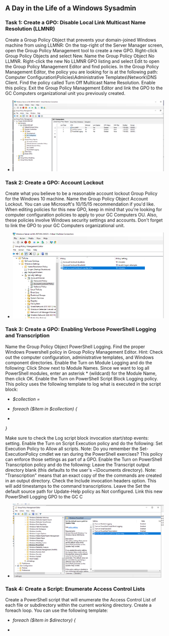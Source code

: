 ## A Day in the Life of a Windows Sysadmin

### Task 1: Create a GPO: Disable Local Link Multicast Name Resolution (LLMNR)

Create a Group Policy Object that prevents your domain-joined Windows machine from using LLMNR:
On the top-right of the Server Manager screen, open the Group Policy Management tool to create a new GPO.
Right-click Group Policy Objects and select New.
Name the Group Policy Object No LLMNR.
Right-click the new No LLMNR GPO listing and select Edit to open the Group Policy Management Editor and find policies.
In the Group Policy Management Editor, the policy you are looking for is at the following path: Computer Configuration\Policies\Administrative Templates\Network\DNS Client.
Find the policy called Turn Off Multicast Name Resolution.
Enable this policy.
Exit the Group Policy Management Editor and link the GPO to the GC Computers organizational unit you previously created.

- *![ Group Policy Objects](./Images/snap_1.PNG)*

### Task 2: Create a GPO: Account Lockout

Create what you believe to be a reasonable account lockout Group Policy for the Windows 10 machine.
Name the Group Policy Object Account Lockout.
You can use Microsoft's 10/15/15 recommendation if you'd like.
When editing policies for this new GPO, keep in mind that you're looking for computer configuration policies to apply to your GC Computers OU. Also, these policies involve Windows security settings and accounts.
Don't forget to link the GPO to your GC Computers organizational unit.

- *![the different Account Lockout](./Images/snap_2.PNG)*

### Task 3: Create a GPO: Enabling Verbose PowerShell Logging and Transcription

Name the Group Policy Object PowerShell Logging.
Find the proper Windows Powershell policy in Group Policy Management Editor.
Hint: Check out the computer configuration, administrative templates, and Windows component directories.
Enable the Turn on Module Logging and do the following:
Click Show next to Module Names.
Since we want to log all PowerShell modules, enter an asterisk * (wildcard) for the Module Name, then click OK.
Enable the Turn on PowerShell Script Block Logging policy.
This policy uses the following template to log what is executed in the script block:

- *$collection =* 

- *foreach ($item in $collection) {*

- *<Everything here will get logged by this policy>*

*}*

Make sure to check the Log script block invocation start/stop events: setting.
Enable the Turn on Script Execution policy and do the following:
Set Execution Policy to Allow all scripts.
Note: Do you remember the Set-ExecutionPolicy cmdlet we ran during the PowerShell exercises? This policy can enforce those settings as part of a GPO.
Enable the Turn on PowerShell Transcription policy and do the following:
Leave the Transcript output directory blank (this defaults to the user's ~\Documents directory).
Note: "Transcription" means that an exact copy of the the commands are created in an output directory.
Check the Include invocation headers option. This will add timestamps to the command transcriptions.
Leave the Set the default source path for Update-Help policy as Not configured.
Link this new PowerShell Logging GPO to the GC C

- *![different Windows PowerShell policies](./Images/snap_3.PNG)*

### Task 4: Create a Script: Enumerate Access Control Lists

Create a PowerShell script that will enumerate the Access Control List of each file or subdirectory within the current working directory.
Create a foreach loop. You can use the following template:

- *foreach ($item in $directory) {*

- *<Script block>*

- *}*

Above the foreach condition, set a variable, $directory, to the contents of the current directory.
Replace the script block placeholder with the command to enumerate the ACL of a file, using the $item variable in place of the file name.
You'll need to use the following cmdlets:

- *Get-ChildItem (or any alias of Get-ChildItem, such as ls or dir)*

- *Get-Acl*
Save this script in C:\Users\sysadmin\Documents as enum_acls.ps1.
Test this script by moving to any directory (cd C:\Windows), and running C:\Users\sysadmin\Documents\enum_acls.ps1 (enter the full path and file name).

- *![copy of the enum_acls.ps1 script](./Images/snap_4.PNG)*

### Bonus Task 5: Verify Your PowerShell Logging GPO

Run gpupdate in an administrative PowerShell window to pull the latest Active Directory changes.
Close and relaunch PowerShell into an administrative session.
Navigate to a directory you want to see the ACLs in. You can go to C:\Windows, as you did in Task 4.
Run the enum_acls.ps1 script using the full file path and name such as the one in Task 4.
Check the C:\Users\sysadmin\Documents for your new logs.
You should see a directory with the current date (for example, 20200908) as the directory name. Your new transcribed PowerShell logs should be inside.

- *![contents of one of your transcribed PowerShell logs](./Images/snap_5.PNG)*
